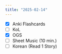 ```yaml
---
title: "2025-02-14"
---
```


- [x] Anki Flashcards
- [ ] KoL
- [x] OGS
- [ ] Sheet Music (10 min.)
- [ ] Korean (Read 1 Story)